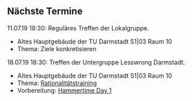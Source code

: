 ## Nächste Termine

11.07.19 18:30: Reguläres Treffen der Lokalgruppe.

 * Altes Hauptgebäude der TU Darmstadt S1|03 Raum 10
 * Thema: Ziele konkretisieren


18.07.19 18:30:
Treffen der Untergruppe Lesswrong Darmstadt.

 * Altes Hauptgebäude der TU Darmstadt S1|03 Raum 10
 * Thema: [Rationalitätstraining](https://www.lesswrong.com/s/qRxTKm7DAftSuTGvj/p/ESnzpoCJrAfwAzpMB)
 * Vorbereitung: [Hammertime Day 1](https://www.lesswrong.com/s/qRxTKm7DAftSuTGvj/p/rFjhz5Ks685xHbMXW)
